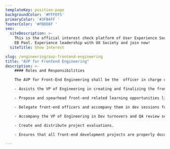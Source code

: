 ```yaml
---
templateKey: position-page
backgroundColor: '#FFFEF5'
primaryColor: '#3FB4FF '
footerColor: '#FBDD8F '
seo:
  siteDescription: >-
    This is the official interest check platform of User Experience Society for
    EB Pool. Experience leadership with UX Society and join now!
  siteTitle: Show Interest

slug: /engineering/avp-frontend-engineering
title: "AVP for Frontend Engineering"
description: >-
    #### Roles and Responsibilities

    The AVP for Front-End Engineering shall be the  officer in charge of all front-end development matters inside UXS. They shall execute the following tasks:

    - Assists the VP of Engineering in creating and finalizing the front-end aspect of the Dev Manual/Engineering Wiki.

    - Propose and spearhead front-end related learning opportunities like modules and workshops for front-end development.

    - Delegate front-end officers and accompany them in dev sessions for engineering projects.

    - Accompany the VP of Engineering in Dev turnovers and QA review sessions.

    - Create and distribute project evaluations.

    - Ensures that all front-end development projects are properly documented and are ready for hand-off by the upcoming Executive and Central Board at the end of the year.

---
```


